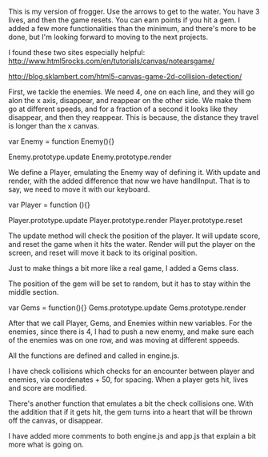 

This is my version of frogger. Use the arrows to get to the water. You have 3 lives, and then the game resets. You can earn points if you hit a gem. I added a few more functionalities than the minimum, and there's more to be done, but I'm looking forward to moving to the next projects.

I found these two sites especially helpful:
http://www.html5rocks.com/en/tutorials/canvas/notearsgame/

http://blog.sklambert.com/html5-canvas-game-2d-collision-detection/



First, we tackle the enemies. We need 4, one on each line, and they will go alon the x axis, disappear, and reappear on the other side. We make them go at different speeds, and for a fraction of a second it looks like they disappear, and then they reappear. This is because, the distance they travel is longer than the x canvas.

var Enemy = function Enemy(){}

Enemy.prototype.update
Enemy.prototype.render

We define a Player, emulating the Enemy way of defining it. With update and render, with the added difference that now we have handlInput. That is to say, we need to move it with our keyboard.

var Player = function (){}


Player.prototype.update
Player.prototype.render
Player.prototype.reset

The update method will check the position of the player. It will update score, and reset the game when it hits the water.
Render will put the player on the screen, and reset will move it back to its original position.

Just to make things a bit more like a real game, I added a Gems class.

The position of the gem will be set to random, but it has to stay within the middle section.

var Gems = function(){}
Gems.prototype.update
Gems.prototype.render


After that we call Player, Gems, and Enemies within new variables. For the enemies, since there is 4, I had to push a new enemy, and make sure each of the enemies was on one row, and was moving at different sppeeds.

All the functions are defined and called in engine.js.

I have check collisions which checks for an encounter between player and enemies, via coordenates + 50, for spacing. When a player gets hit, lives and score are modified.

There's another function that emulates a bit the check collisions one. With the addition that if it gets hit, the gem turns into a heart that will be thrown off the canvas, or disappear.


I have added more comments to both engine.js and app.js that explain a bit more what is going on.








